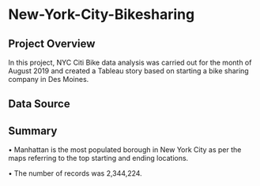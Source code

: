 # New-York-City-Bikesharing
## Project Overview
In this project, NYC Citi Bike data analysis was carried out for the month of August 2019 and created a Tableau story based on starting a bike sharing company in Des Moines.
## Data Source

## Summary
• Manhattan is the most populated borough in New York City as per the maps referring to the top starting and ending locations.

• The number of records was 2,344,224.

